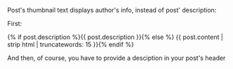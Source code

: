 Post's thumbnail text displays author's info, instead of post' description:

First:
    <p>{% if post.description %}{{ post.description }}{% else %}
    {{ post.content | strip html | truncatewords: 15 }}{% endif %}</p>
    
And then, of course, you have to provide a desciption in your post's header
